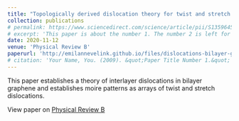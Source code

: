 ```yaml
---
title: "Topologically derived dislocation theory for twist and stretch moiré superlattices in bilayer graphene"
collection: publications
# permalink: https://www.sciencedirect.com/science/article/pii/S1359645418309728
# excerpt: 'This paper is about the number 1. The number 2 is left for future work.'
date: 2020-11-12
venue: 'Physical Review B'
paperurl: 'http://emilannevelink.github.io/files/dislocations-bilayer-graphene.pdf'
# citation: 'Your Name, You. (2009). &quot;Paper Title Number 1.&quot; <i>Journal 1</i>. 1(1).'
---
```

This paper establishes a theory of interlayer dislocations in bilayer graphene and establishes moire patterns as arrays of twist and stretch dislocations.

View paper on [Physical Review B](https://journals.aps.org/prb/abstract/10.1103/PhysRevB.102.184107)